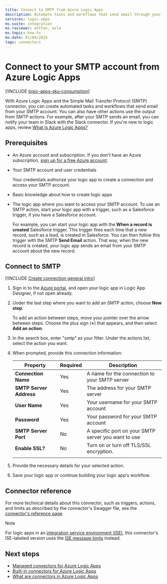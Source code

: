 ```yaml
---
title: Connect to SMTP from Azure Logic Apps
description: Automate tasks and workflows that send email through your SMTP (Simple Mail Transfer Protocol) account using Azure Logic Apps.
services: logic-apps
ms.suite: integration
ms.reviewer: estfan, azla
ms.topic: how-to
ms.date: 01/04/2024
tags: connectors
---
```


# Connect to your SMTP account from Azure Logic Apps

[!INCLUDE [logic-apps-sku-consumption](../../includes/logic-apps-sku-consumption.md)]

With Azure Logic Apps and the Simple Mail Transfer Protocol (SMTP) connector, 
you can create automated tasks and workflows that send email from your SMTP account. 
You can also have other actions use the output from SMTP actions. For example, 
after your SMTP sends an email, you can notify your team in Slack with the Slack connector. 
If you're new to logic apps, review [What is Azure Logic Apps?](../logic-apps/logic-apps-overview.md)

## Prerequisites

* An Azure account and subscription. If you don't have an Azure subscription, 
[sign up for a free Azure account](https://azure.microsoft.com/free/?WT.mc_id=A261C142F).

* Your SMTP account and user credentials

  Your credentials authorize your logic app to create 
  a connection and access your SMTP account.

* Basic knowledge about how to create logic apps

* The logic app where you want to access your SMTP account. 
To use an SMTP action, start your logic app with a trigger, 
such as a Salesforce trigger, if you have a Salesforce account.

  For example, you can start your logic app with the 
  **When a record is created** Salesforce trigger. 
  This trigger fires each time that a new record, 
  such as a lead, is created in Salesforce. 
  You can then follow this trigger with the SMTP 
  **Send Email** action. That way, when the new 
  record is created, your logic app sends an email 
  from your SMTP account about the new record.

## Connect to SMTP

[!INCLUDE [Create connection general intro](../../includes/connectors-create-connection-general-intro.md)]

1. Sign in to the [Azure portal](https://portal.azure.com), 
and open your logic app in Logic App Designer, if not open already.

1. Under the last step where you want to add an SMTP action, 
choose **New step**. 

   To add an action between steps, 
   move your pointer over the arrow between steps. 
   Choose the plus sign (**+**) that appears, 
   and then select **Add an action**.

1. In the search box, enter "smtp" as your filter. 
Under the actions list, select the action you want.

1. When prompted, provide this connection information:

   | Property | Required | Description |
   |----------|----------|-------------|
   | **Connection Name** | Yes | A name for the connection to your SMTP server | 
   | **SMTP Server Address** | Yes | The address for your SMTP server | 
   | **User Name** | Yes | Your username for your SMTP account | 
   | **Password** | Yes | Your password for your SMTP account | 
   | **SMTP Server Port** | No | A specific port on your SMTP server you want to use | 
   | **Enable SSL?** | No | Turn on or turn off TLS/SSL encryption. | 
   |||| 

1. Provide the necessary details for your selected action. 

1. Save your logic app or continue building your logic app's workflow.

## Connector reference

For more technical details about this connector, such as triggers, actions, and limits as described by the connector's Swagger file, see the [connector's reference page](/connectors/smtpconnector/).

> [!NOTE]
> For logic apps in an [integration service environment (ISE)](../logic-apps/connect-virtual-network-vnet-isolated-environment-overview.md), 
> this connector's ISE-labeled version uses the [ISE message limits](../logic-apps/logic-apps-limits-and-config.md#message-size-limits) instead.

## Next steps

* [Managed connectors for Azure Logic Apps](/connectors/connector-reference/connector-reference-logicapps-connectors)
* [Built-in connectors for Azure Logic Apps](built-in.md)
* [What are connectors in Azure Logic Apps](introduction.md)
